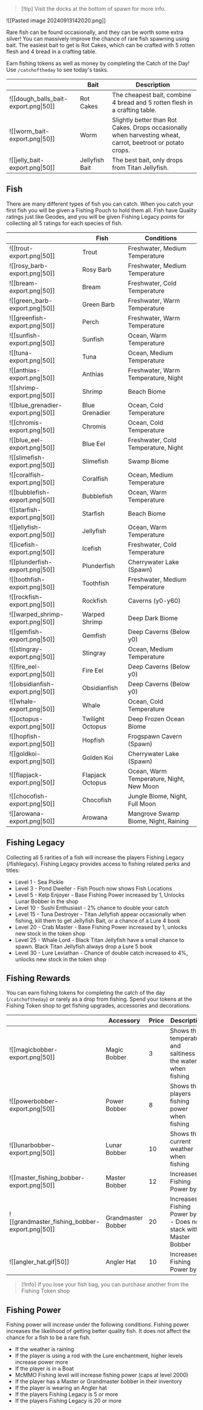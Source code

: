 > [!tip] Visit the docks at the bottom of spawn for more info.

![[Pasted image 20240913142020.png]]

Rare fish can be found occasionally, and they can be worth some extra silver!
You can massively improve the chance of rare fish spawning using bait. The easiest bait to get is Rot Cakes, which can be crafted with 5 rotten flesh and 4 bread in a crafting table.

Earn fishing tokens as well as money by completing the Catch of the Day! Use `/catchoftheday` to see today's tasks.

|                                      | Bait           | Description                                                                                                 |
| ------------------------------------ | -------------- | ----------------------------------------------------------------------------------------------------------- |
| ![[dough_balls_bait-export.png\|50]] | Rot Cakes      | The cheapest bait, combine 4 bread and 5 rotten flesh in a crafting table.                                  |
| ![[worm_bait-export.png\|50]]        | Worm           | Slightly better than Rot Cakes. Drops occasionally when harvesting wheat, carrot, beetroot or potato crops. |
| ![[jelly_bait-export.png\|50]]       | Jellyfish Bait | The best bait, only drops from Titan Jellyfish.                                                             |


## Fish

There are many different types of fish you can catch. When you catch your first fish you will be given a Fishing Pouch to hold them all. Fish have Quality ratings just like Geodes, and you will be given Fishing Legacy points for collecting all 5 ratings for each species of fish.

|                                    | Fish             | Conditions                               |
| ---------------------------------- | ---------------- | ---------------------------------------- |
| ![[trout-export.png\|50]]          | Trout            | Freshwater, Medium Temperature           |
| ![[rosy_barb-export.png\|50]]      | Rosy Barb        | Freshwater, Medium Temperature           |
| ![[bream-export.png\|50]]          | Bream            | Freshwater, Cold Temperature             |
| ![[green_barb-export.png\|50]]     | Green Barb       | Freshwater, Warm Temperature             |
| ![[greenfish-export.png\|50]]      | Perch            | Freshwater, Warm Temperature             |
| ![[sunfish-export.png\|50]]        | Sunfish          | Ocean, Warm Temperature                  |
| ![[tuna-export.png\|50]]           | Tuna             | Ocean, Medium Temperature                |
| ![[anthias-export.png\|50]]        | Anthias          | Freshwater, Warm Temperature, Night      |
| ![[shrimp-export.png\|50]]         | Shrimp           | Beach Biome                              |
| ![[blue_grenadier-export.png\|50]] | Blue Grenadier   | Ocean, Cold Temperature                  |
| ![[chromis-export.png\|50]]        | Chromis          | Ocean, Cold Temperature                  |
| ![[blue_eel-export.png\|50]]       | Blue Eel         | Freshwater, Cold Temperature, Night      |
| ![[slimefish-export.png\|50]]      | Slimefish        | Swamp Biome                              |
| ![[coralfish-export.png\|50]]      | Coralfish        | Ocean, Medium Temperature                |
| ![[bubblefish-export.png\|50]]     | Bubblefish       | Ocean, Warm Temperature                  |
| ![[starfish-export.png\|50]]       | Starfish         | Beach Biome                              |
| ![[jellyfish-export.png\|50]]      | Jellyfish        | Ocean, Warm Temperature                  |
| ![[icefish-export.png\|50]]        | Icefish          | Freshwater, Cold Temperature             |
| ![[plunderfish-export.png\|50]]    | Plunderfish      | Cherrywater Lake (Spawn)                 |
| ![[toothfish-export.png\|50]]      | Toothfish        | Freshwater, Medium Temperature           |
| ![[rockfish-export.png\|50]]       | Rockfish         | Caverns (y0-y60)                         |
| ![[warped_shrimp-export.png\|50]]  | Warped Shrimp    | Deep Dark Biome                          |
| ![[gemfish-export.png\|50]]        | Gemfish          | Deep Caverns (Below y0)                  |
| ![[stingray-export.png\|50]]       | Stingray         | Ocean, Medium Temperature                |
| ![[fire_eel-export.png\|50]]       | Fire Eel         | Deep Caverns (Below y0)                  |
| ![[obsidianfish-export.png\|50]]   | Obsidianfish     | Deep Caverns (Below y0)                  |
| ![[whale-export.png\|50]]          | Whale            | Ocean, Cold Temperature                  |
| ![[octopus-export.png\|50]]        | Twilight Octopus | Deep Frozen Ocean Biome                  |
| ![[hopfish-export.png\|50]]        | Hopfish          | Frogspawn Cavern (Spawn)                 |
| ![[goldkoi-export.png\|50]]        | Golden Koi       | Cherrywater Lake (Spawn)                 |
| ![[flapjack-export.png\|50]]       | Flapjack Octopus | Ocean, Warm Temperature, Night, New Moon |
| ![[chocofish-export.png\|50]]      | Chocofish        | Jungle Biome, Night, Full Moon           |
| ![[arowana-export.png\|50]]        | Arowana          | Mangrove Swamp Biome, Night, Raining     |

## Fishing Legacy

Collecting all 5 rarities of a fish will increase the players Fishing Legacy (/fishlegacy). Fishing Legacy provides access to fishing related perks and titles:
- Level 1 - Sea Pickle
- Level 3 - Pond Dweller - Fish Pouch now shows Fish Locations
- Level 5 - Kelp Enjoyer - Base Fishing Power increased by 1, Unlocks Lunar Bobber in the shop
- Level 10 - Sushi Enthusiast - 2% chance to double your catch
- Level 15 - Tuna Destroyer - Titan Jellyfish appear occasionally when fishing, kill them to get Jellyfish Bait, or a chance of a Lure 4 book
- Level 20 - Crab Master - Base Fishing Power increased by 1, unlocks new stock in the token shop
- Level 25 - Whale Lord - Black Titan Jellyfish have a small chance to spawn. Black Titan Jellyfish always drop a Lure 5 book
- Level 30 - Lure Leviathan - Chance of double catch increased to 4%, unlocks new stock in the token shop


## Fishing Rewards

You can earn fishing tokens for completing the catch of the day (`/catchoftheday`) or rarely as a drop from fishing. Spend your tokens at the Fishing Token shop to get fishing upgrades, accessories and decorations.

|                                                | Accessory          | Price | Description                                                      |
| ---------------------------------------------- | ------------------ | ----- | ---------------------------------------------------------------- |
| ![[magicbobber-export.png\|50]]                | Magic Bobber       | 3     | Shows the temperature and saltiness of the water when fishing    |
| ![[powerbobber-export.png\|50]]                | Power Bobber       | 8     | Shows the players fishing power when fishing                     |
| ![[lunarbobber-export.png\|50]]                | Lunar Bobber       | 10    | Shows the current weather when fishing                           |
| ![[master_fishing_bobber-export.png\|50]]      | Master Bobber      | 12    | Increases Fishing Power by 1                                     |
| ![[grandmaster_fishing_bobber-export.png\|50]] | Grandmaster Bobber | 20    | Increases Fishing Power by 2 - Does not stack with Master Bobber |
| ![[angler_hat.gif\|50]]                        | Angler Hat         | 10    | Increases Fishing Power by 1                                     |
> [!Info] If you lose your fish bag, you can purchase another from the Fishing Token shop


## Fishing Power

Fishing power will increase under the following conditions. Fishing power increases the likelihood of getting better quality fish. It does not affect the chance for a fish to be a rare fish.

- If the weather is raining
- If the player is using a rod with the Lure enchantment, higher levels increase power more
- If the player is in a Boat
- McMMO Fishing level will increase fishing power (caps at level 2000)
- If the player has a Master or Grandmaster bobber in their inventory
- If the player is wearing an Angler hat
- If the players Fishing Legacy is 5 or more
- If the players Fishing Legacy is 20 or more